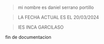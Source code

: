   > mi nombre es daniel serrano portillo

  > LA FECHA ACTUAL ES EL 20/03/2024

  > IES INCA GARCILASO

fin de documentacion
